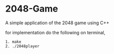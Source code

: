 # 2048-Game
A simple application of the 2048 game using C++

for implementation do the following on terminal,

	1. make
	2. ./2048player
